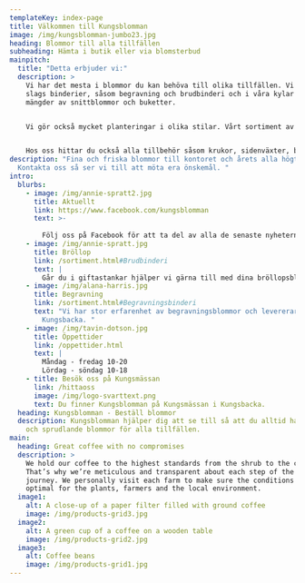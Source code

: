 ```yaml
---
templateKey: index-page
title: Välkommen till Kungsblomman
image: /img/kungsblomman-jumbo23.jpg
heading: Blommor till alla tillfällen
subheading: Hämta i butik eller via blomsterbud
mainpitch:
  title: "Detta erbjuder vi:"
  description: >
    Vi har det mesta i blommor du kan behöva till olika tillfällen. Vi gör alla
    slags binderier, såsom begravning och brudbinderi och i våra kylar hittar du
    mängder av snittblommor och buketter. 


    Vi gör också mycket planteringar i olika stilar. Vårt sortiment av krukväxter är brett och vid säsong har vi också trädgårdsväxter.  


    Hos oss hittar du också alla tillbehör såsom krukor, sidenväxter, blomsternäring mm. Läs mer om vårt sortiment under de olika kategorierna.
description: "Fina och friska blommor till kontoret och årets alla högtider.
  Kontakta oss så ser vi till att möta era önskemål. "
intro:
  blurbs:
    - image: /img/annie-spratt2.jpg
      title: Aktuellt
      link: https://www.facebook.com/kungsblomman
      text: >-
        
        Följ oss på Facebook för att ta del av alla de senaste nyheterna och erbjudanden.
    - image: /img/annie-spratt.jpg
      title: Bröllop
      link: /sortiment.html#Brudbinderi
      text: |
        Går du i giftastankar hjälper vi gärna till med dina bröllopsblommor.
    - image: /img/alana-harris.jpg
      title: Begravning
      link: /sortiment.html#Begravningsbinderi
      text: "Vi har stor erfarenhet av begravningsblommor och levererar i hela
        Kungsbacka. "
    - image: /img/tavin-dotson.jpg
      title: Öppettider
      link: /oppettider.html
      text: |
        Måndag - fredag 10-20
        Lördag - söndag 10-18
    - title: Besök oss på Kungsmässan
      link: /hittaoss
      image: /img/logo-svarttext.png
      text: Du finner Kungsblomman på Kungsmässan i Kungsbacka.
  heading: Kungsblomman - Beställ blommor
  description: Kungsblomman hjälper dig att se till så att du alltid har fräscha
    och sprudlande blommor för alla tillfällen.
main:
  heading: Great coffee with no compromises
  description: >
    We hold our coffee to the highest standards from the shrub to the cup.
    That’s why we’re meticulous and transparent about each step of the coffee’s
    journey. We personally visit each farm to make sure the conditions are
    optimal for the plants, farmers and the local environment.
  image1:
    alt: A close-up of a paper filter filled with ground coffee
    image: /img/products-grid3.jpg
  image2:
    alt: A green cup of a coffee on a wooden table
    image: /img/products-grid2.jpg
  image3:
    alt: Coffee beans
    image: /img/products-grid1.jpg
---
```

